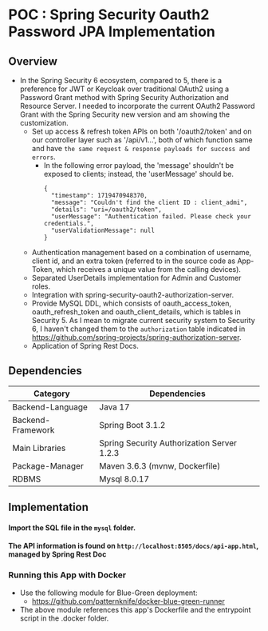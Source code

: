 # POC : Spring Security Oauth2 Password JPA Implementation
## Overview

* In the Spring Security 6 ecosystem, compared to 5, there is a preference for JWT or Keycloak over traditional OAuth2 using a Password Grant method with Spring Security Authorization and Resource Server. I needed to incorporate the current OAuth2 Password Grant with the Spring Security new version and am showing the customization.
  * Set up access & refresh token APIs on both '/oauth2/token' and on our controller layer such as '/api/v1...', both of which function same and have `the same request & response payloads for success and errors`.
    * In the following error payload, the 'message' shouldn't be exposed to clients; instead, the 'userMessage' should be.
      ````
      {
        "timestamp": 1719470948370,
        "message": "Couldn't find the client ID : client_admi",
        "details": "uri=/oauth2/token",
        "userMessage": "Authentication failed. Please check your credentials.",
        "userValidationMessage": null
      }
      ````
  * Authentication management based on a combination of username, client id, and an extra token (referred to in the source code as App-Token, which receives a unique value from the calling devices).
  * Separated UserDetails implementation for Admin and Customer roles.
  * Integration with spring-security-oauth2-authorization-server.
   * Provide MySQL DDL, which consists of oauth\_access\_token, oauth\_refresh\_token and oauth\_client\_details, which is tables in Security 5. As I mean to migrate current security system to Security 6, I haven't changed them to the ``authorization`` table indicated in https://github.com/spring-projects/spring-authorization-server.
  * Application of Spring Rest Docs.
## Dependencies

| Category          | Dependencies                               |
|-------------------|--------------------------------------------|
| Backend-Language  | Java 17                                    |
| Backend-Framework | Spring Boot 3.1.2                          |
| Main Libraries    | Spring Security Authorization Server 1.2.3 |
| Package-Manager   | Maven 3.6.3 (mvnw, Dockerfile)             |
| RDBMS             | Mysql 8.0.17                               |

## Implementation

#### Import the SQL file in the ``mysql`` folder.

#### The API information is found on ``http://localhost:8505/docs/api-app.html``, managed by Spring Rest Doc 



### Running this App with Docker
* Use the following module for Blue-Green deployment:
  * https://github.com/patternknife/docker-blue-green-runner
* The above module references this app's Dockerfile and the entrypoint script in the .docker folder.